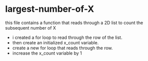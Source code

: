 # largest-number-of-X
this file contains a function that reads through a 2D list to count the subsequent number of X
- i created a for loop to read through the row of the list.
- then create an initialized x_count variable.
- create a new for loop that reads through the row.
- increase the x_count variable by 1 
